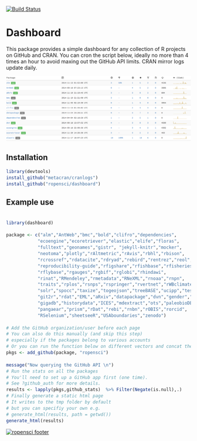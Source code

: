 [![Build Status](https://travis-ci.org/ropensci/dashboard.png?branch=master)](https://travis-ci.org/ropensci/dashboard)

# Dashboard

This package provides a simple dashboard for any collection of R projects on GitHub and CRAN. You can cron the script below, ideally no more than 4 times an hour to avoid maxing out the GitHub API limits. CRAN mirror logs update daily.

![](dashboard.png)

## Installation

```r
library(devtools)
install_github("metacran/cranlogs")
install_github("ropensci/dashboard")
```

## Example use

```r

library(dashboard)

package <- c("alm","AntWeb","bmc","bold","clifro","dependencies",
            "ecoengine","ecoretriever","elastic","elife","floras",
            "fulltext","geonames","gistr", "jekyll-knitr","mocker",
            "neotoma","plotly","rAltmetric","rAvis","rbhl","rbison",
            "rcrossref","rdatacite","rdryad","rebird","rentrez","reol",
            "reproducibility-guide","rfigshare","rfishbase","rfisheries",
            "rflybase","rgauges","rgbif","rglobi","rhindawi",
            "rinat","RMendeley","rmetadata","RNeXML","rnoaa","rnpn",
            "traits","rplos","rsnps","rspringer","rvertnet","rWBclimate",
            "solr","spocc","taxize","togeojson","treeBASE","ucipp","testdat",
            "git2r","rdat","EML","aRxiv","datapackage","dvn","gender","ggit",
            "gigadb","historydata","ICES","mdextract","ots","paleobioDB",
            "pangaear","prism","rDat","rebi","rnbn","rOBIS","rorcid",
            "RSelenium","sheetseeR","USAboundaries","zenodo")

# Add the GitHub organization/user before each page
# You can also do this manually (and skip this step)
# especially if the packages belong to various accounts
# Or you can run the function below on different vectors and concat the results
pkgs <- add_github(package, "ropensci")

message("Now querying the GitHub API \n")
# Run the stats on all the packages
# You'll need to set up a GitHub app first (one time). 
# See ?github_auth for more details.
results <- lapply(pkgs,github_stats)  %>% Filter(Negate(is.null),.)  
# Finally generate a static html page 
# It writes to the tmp folder by default
# but you can specifiy your own e.g. 
# generate_html(results, path = getwd())
generate_html(results)
```

[![ropensci footer](http://ropensci.org/public_images/github_footer.png)](http://ropensci.org)

